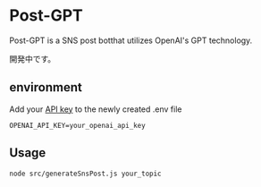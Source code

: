 # Post-GPT
Post-GPT is a SNS post botthat utilizes OpenAI's GPT technology.

開発中です。

## environment

Add your [API key](https://platform.openai.com/account/api-keys) to the newly created .env file

```
OPENAI_API_KEY=your_openai_api_key 
```

## Usage

```
node src/generateSnsPost.js your_topic
```
